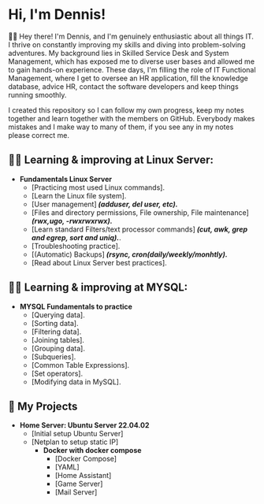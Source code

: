 <h1>Hi, I'm Dennis!</h1>

🙋‍♂️ Hey there! I'm Dennis, and I'm genuinely enthusiastic about all things IT. I thrive on constantly improving my skills and diving into problem-solving adventures. My background lies in Skilled Service Desk and System Management, which has exposed me to diverse user bases and allowed me to gain hands-on experience. These days, I'm filling the role of IT Functional Management, where I get to oversee an HR application, fill the knowledge database, advice HR, contact the software developers and keep things running smoothly.

I created this repository so I can follow my own progress, keep my notes together and learn together with the members on GitHub.
Everybody makes mistakes and I make way to many of them, if you see any in my notes please correct me. 

<h2>👨‍💻 Learning & improving at Linux Server:</h2>

- <b>Fundamentals Linux Server</b>
  - [Practicing most used Linux commands].
  - [Learn the Linux file system].
  - [User management]<b><i> (adduser, del user, etc).</b></i>
  - [Files and directory permissions, File ownership, File maintenance]<b><i> (rwx,ugo, -rwxrwxrwx).</b></i>
  - [Learn standard Filters/text processor commands]<b><i> (cut, awk, grep and egrep, sort and uniq).</b></i>.
  - [Troubleshooting practice].
  - [(Automatic) Backups]<b><i> (rsync, cron(daily/weekly/monhtly).</b></i>
  - [Read about Linux Server best practices].

<h2>👨‍💻 Learning & improving at MYSQL:</h2>

- <b>MYSQL Fundamentals to practice</b>
  - [Querying data].
  - [Sorting data].
  - [Filtering data].
  - [Joining tables].
  - [Grouping data].
  - [Subqueries].
  - [Common Table Expressions].
  - [Set operators].
  - [Modifying data in MySQL].

<h2>🏢 My Projects</h2>

- <b>Home Server: Ubuntu Server 22.04.02</b>
  - [Initial setup Ubuntu Server]
  - [Netplan to setup static IP]
    - <b>Docker with docker compose</b>
      - [Docker Compose]
      - [YAML]
      - [Home Assistant]
      - [Game Server]
      - [Mail Server]
<!--
**BelowAverageUser/BelowAverageUser** is a ✨ _special_ ✨ repository because its `README.md` (this file) appears on your GitHub profile.
